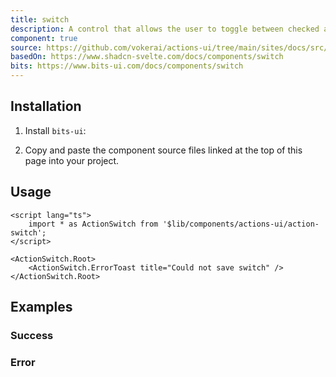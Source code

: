 ```yaml
---
title: switch
description: A control that allows the user to toggle between checked and not checked. On error, reverts to the original state and alerts the user.
component: true
source: https://github.com/vokerai/actions-ui/tree/main/sites/docs/src/lib/registry/default/ui/action-switch
basedOn: https://www.shadcn-svelte.com/docs/components/switch
bits: https://www.bits-ui.com/docs/components/switch
---
```


<script>
    import { ComponentPreview, ManualInstall, PMAddComp, PMInstall } from '$lib/components/docs'
</script>

<ComponentPreview name="switch-error">

<div />

</ComponentPreview>

## Installation

<PMAddComp name="switch" />

<ManualInstall>

1. Install `bits-ui`:

<PMInstall command="bits-ui" />

2. Copy and paste the component source files linked at the top of this page into your project.

</ManualInstall>

## Usage

```svelte
<script lang="ts">
    import * as ActionSwitch from '$lib/components/actions-ui/action-switch';
</script>

<ActionSwitch.Root>
    <ActionSwitch.ErrorToast title="Could not save switch" />
</ActionSwitch.Root>
```

## Examples

### Success

<ComponentPreview name="switch-success">

<div />

</ComponentPreview>

### Error

<ComponentPreview name="switch-error">

<div />

</ComponentPreview>
